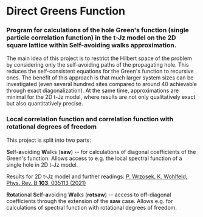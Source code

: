 # Direct Greens Function

### Program for calculations of the hole Green's function (single particle correlation function) in the t-Jz model on the 2D square lattice within Self-avoiding walks approximation.

The main idea of this project is to restrict the Hilbert space of the problem by considering only the self-avoiding paths of the propagating hole. This reduces the self-consistent equations for the Green's function to recursive ones. The benefit of this approach is that much larger system sizes can be investigated (even several hundred sites compared to around 40 achievable through exact diagonalization). At the same time, approximations are minimal for the 2D t-Jz model, where results are not only qualitatively exact but also quantitatively precise. 

### Local correlation function and correlation function with rotational degrees of freedom

This project is split into two parts:

**S**elf-**a**voiding **W**alks (**saw**) -- for calculations of diagonal coefficients of the Green's function. Allows access to e.g. the local spectral function of a single hole in 2D t-Jz model. 

Results for 2D t-Jz model and further readings: [P. Wrzosek, K. Wohlfeld, Phys. Rev. B **103**, 035113 (2021)](https://doi.org/10.1103/PhysRevB.103.035113)

**Rot**ational **S**elf-**a**voiding **W**alks (**rotsaw**) -- access to off-diagonal coefficients through the extension of the **saw** case. Allows e.g. for calculations of spectral function with rotational degrees of freedom. 
